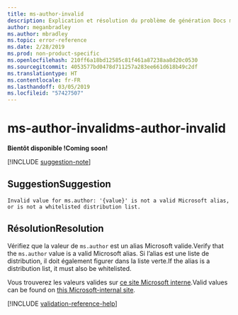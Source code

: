 ```yaml
---
title: ms-author-invalid
description: Explication et résolution du problème de génération Docs ms-author-invalid
author: meganbradley
ms.author: mbradley
ms.topic: error-reference
ms.date: 2/28/2019
ms.prod: non-product-specific
ms.openlocfilehash: 210ff6a18bd12585c81f461a87238aa8d20c0530
ms.sourcegitcommit: 4053577bd0478d711257a283ee661d618b49c2df
ms.translationtype: HT
ms.contentlocale: fr-FR
ms.lasthandoff: 03/05/2019
ms.locfileid: "57427507"
---
```

# <a name="ms-author-invalid"></a><span data-ttu-id="e892e-103">ms-author-invalid</span><span class="sxs-lookup"><span data-stu-id="e892e-103">ms-author-invalid</span></span>

<span data-ttu-id="e892e-104">**Bientôt disponible !**</span><span class="sxs-lookup"><span data-stu-id="e892e-104">**Coming soon!**</span></span>

[!INCLUDE [suggestion-note](includes/suggestion-note.md)]

## <a name="suggestion"></a><span data-ttu-id="e892e-105">Suggestion</span><span class="sxs-lookup"><span data-stu-id="e892e-105">Suggestion</span></span>

`Invalid value for ms.author: '{value}' is not a valid Microsoft alias, or is not a whitelisted distribution list.`

## <a name="resolution"></a><span data-ttu-id="e892e-106">Résolution</span><span class="sxs-lookup"><span data-stu-id="e892e-106">Resolution</span></span>

<span data-ttu-id="e892e-107">Vérifiez que la valeur de `ms.author` est un alias Microsoft valide.</span><span class="sxs-lookup"><span data-stu-id="e892e-107">Verify that the `ms.author` value is a valid Microsoft alias.</span></span> <span data-ttu-id="e892e-108">Si l’alias est une liste de distribution, il doit également figurer dans la liste verte.</span><span class="sxs-lookup"><span data-stu-id="e892e-108">If the alias is a distribution list, it must also be whitelisted.</span></span>

<span data-ttu-id="e892e-109">Vous trouverez les valeurs valides sur [ce site Microsoft interne](https://docsmetadatatool.azurewebsites.net/whitelists).</span><span class="sxs-lookup"><span data-stu-id="e892e-109">Valid values can be found on [this Microsoft-internal site](https://docsmetadatatool.azurewebsites.net/whitelists).</span></span>

<!--make sure to add this file to your includes folder and verify the path-->
[!INCLUDE [validation-reference-help](includes/validation-reference-help.md)]
